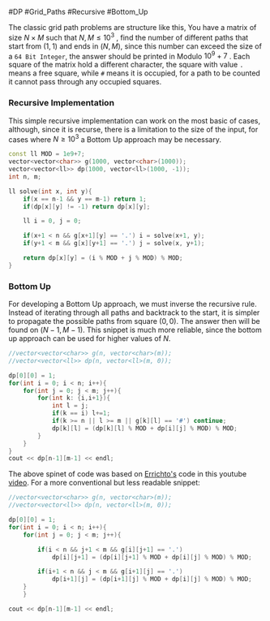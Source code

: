 #DP #Grid_Paths #Recursive #Bottom_Up

The classic grid path problems are structure like this, You have a matrix of size $N \times M$ such that $N,M \le 10^3$ , find the number of different paths that start from $(1, 1)$  and ends in $(N,M)$, since this number can exceed the size of a `64 Bit Integer`, the answer should be printed in Modulo $10^9+7$ .  Each square of the matrix hold a different character, the square with value `.` means a free square, while `#` means it is occupied, for a path to be counted it cannot pass through any occupied squares.

### Recursive Implementation

This simple recursive implementation can work on the most basic of cases, although, since it is recurse, there is a limitation  to the size of the input, for cases where $N \ge 10^3$ a Bottom Up approach may be necessary.

```cpp
const ll MOD = 1e9+7;
vector<vector<char>> g(1000, vector<char>(1000));
vector<vector<ll>> dp(1000, vector<ll>(1000, -1));
int n, m;

ll solve(int x, int y){
    if(x == n-1 && y == m-1) return 1;
    if(dp[x][y] != -1) return dp[x][y];

    ll i = 0, j = 0;

    if(x+1 < n && g[x+1][y] == '.') i = solve(x+1, y);
    if(y+1 < m && g[x][y+1] == '.') j = solve(x, y+1);

    return dp[x][y] = (i % MOD + j % MOD) % MOD;
}
```

### Bottom Up

For developing a Bottom Up approach, we must inverse the recursive rule. Instead of iterating through all paths and backtrack to the start, it is simpler to propagate the possible paths from square $(0,0)$. The answer then will be found on $(N-1,M-1)$.
This snippet is much more reliable, since the bottom up approach can be used for higher values of $N$.

```cpp 
//vector<vector<char>> g(n, vector<char>(m));
//vector<vector<ll>> dp(n, vector<ll>(m, 0));

dp[0][0] = 1;
for(int i = 0; i < n; i++){
	for(int j = 0; j < m; j++){
		for(int k: {i,i+1}){
			int l = j;
			if(k == i) l+=1;
			if(k >= n || l >= m || g[k][l] == '#') continue;
			dp[k][l] = (dp[k][l] % MOD + dp[i][j] % MOD) % MOD;
		}
	}
}
cout << dp[n-1][m-1] << endl;
```

The above spinet of code was based on [Errichto's](https://codeforces.com/profile/Errichto) code in this youtube [video](https://www.youtube.com/watch?v=FAQxdm0bTaw&t=3960s). For a more conventional but less readable snippet:

```cpp
//vector<vector<char>> g(n, vector<char>(m));
//vector<vector<ll>> dp(n, vector<ll>(m, 0));

dp[0][0] = 1;
for(int i = 0; i < n; i++){
    for(int j = 0; j < m; j++){

        if(i < n && j+1 < m && g[i][j+1] == '.')
            dp[i][j+1] = (dp[i][j+1] % MOD + dp[i][j] % MOD) % MOD;

        if(i+1 < n && j < m && g[i+1][j] == '.')
            dp[i+1][j] = (dp[i+1][j] % MOD + dp[i][j] % MOD) % MOD;
    }
    }

cout << dp[n-1][m-1] << endl;
```